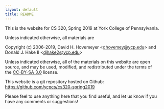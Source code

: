 ```yaml
---
layout: default
title: README
---
```


This is the website for CS 320, Spring 2019 at York College of Pennsylvania.

Unless indicated otherwise, all materials are

Copyright (c) 2006-2019, David H. Hovemeyer &lt;<dhovemey@ycp.edu>&gt; and Donald J. Hake II &lt;<djhake2@ycp.edu>&gt;

Unless indicated otherwise, all of the materials on this website are open source, and may be used, modified, and redistributed under the terms of the <a href="http://creativecommons.org/licenses/by-sa/3.0/us/">CC-BY-SA 3.0</a> license.

This website is a git repository hosted on Github: <https://github.com/ycpcs/cs320-spring2019>

Please feel to use anything here that you find useful, and let us know if you have any comments or suggestions!
